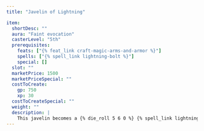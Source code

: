 ```yaml
---
title: "Javelin of Lightning"

item:
  shortDesc: ""
  aura: "Faint evocation"
  casterLevel: "5th"
  prerequisites:
    feats: ["{% feat_link craft-magic-arms-and-armor %}"]
    spells: ["{% spell_link lightning-bolt %}"]
    special: []
  slot: ""
  marketPrice: 1500
  marketPriceSpecial: ""
  costToCreate:
    gp: 750
    xp: 30
  costToCreateSpecial: ""
  weight: ""
  description: |
    This javelin becomes a {% die_roll 5 6 0 %} {% spell_link lightning-bolt %} when thrown (Reflex DC 14 half). It is consumed in the attack.
---
```

